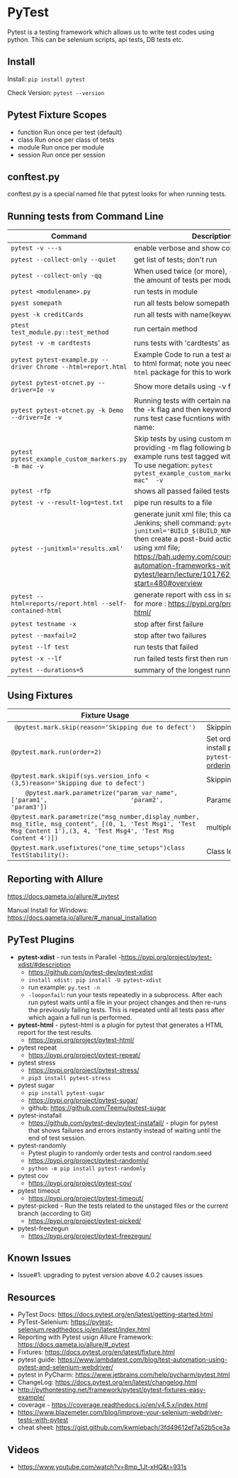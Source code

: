 # PyTest

Pytest is a testing framework which allows us to write test codes using python. This can be selenium scripts, api tests, DB tests etc.

## Install
Install: ```pip install pytest```

Check Version: ```pytest --version```

## Pytest Fixture Scopes

- function	Run once per test (default)
- class	Run once per class of tests
- module	Run once per module 
- session	Run once per session

## conftest.py

conftest.py is a special named file that pytest looks for when running tests.

## Running tests from Command Line

| Command | Description |
| -------- | -------- |
| ```pytest -v ---s```| enable verbose and show console msgs|
|```pytest --collect-only --quiet```| get list of tests; don't run|
|```pytest --collect-only -qq```|When used twice (or more), --quiet will print the amount of tests per module:|
|```pytest <modulename>.py```| run tests in module|
|```pyest somepath``` | run all tests below somepath|
|```pyest -k creditCards ``` | run all tests with name(keyword) creditCards|
|```ptest test_module.py::test_method``` | run certain method|
|```pytest -v -m cardtests```| runs tests with 'cardtests' as marker|
| ```pytest pytest-example.py --driver Chrome --html=report.html```| Example Code to run a test and output results to html format; note you need to install ```pytest-html``` package for this to work|
|```pytest pytest-otcnet.py --driver=Ie -v```| Show more details using -v flag
| ```pytest pytest-otcnet.py -k Demo --driver=Ie -v``` | Running tests with  certain name by providing the -k flag and then keyword; example below runs test case fucntions with 'Demo' in the name: |
|```pytest pytest_example_custom_markers.py -m mac -v``` | Skip tests by using custom marker tags by providing -m flag following by flagname; example runs test tagged with 'mac' flagname. To use negation: ```pytest pytest_example_custom_markers.py -m "not mac"  -v```|
|```pytest -rfp```| shows all passed failed tests|
| ```pytest -v --result-log=test.txt```| pipe run results to a file|
| ```pytest --junitxml='results.xml' ```| generate junit xml file; this can be used with Jenkins; shell command: ```pytest --junitxml='BUILD_$(BUILD_NUMBER)_results.xml``` then create a post-buid action to generate rpt using xml file; https://bah.udemy.com/course/elegant-automation-frameworks-with-python-and-pytest/learn/lecture/10176262?start=480#overview |
| ```pytest --html=reports/report.html --self-contained-html```| generate report with css in same file; see link for more : https://pypi.org/project/pytest-html/
| ```pytest testname -x```| stop after first failure|
| ```pytest --maxfail=2```| stop after two failures|
|```pytest --lf test```| run tests that failed|
| ```pytest -x --lf```| run failed tests first then run rest of the scripts|
|```pytest --durations=5```|summary of the longest running tests|


## Using Fixtures
| Fixture Usage | Description |
| -------- | -------- |
| ``` @pytest.mark.skip(reason='Skipping due to defect')``` |Skipping  a test |
| ```@pytest.mark.run(order=2)```| Set order of test execution; need to install pytest-ordering : ```pip install pytest-ordering``` https://pytest-ordering.readthedocs.io/en/develop/|
|```@pytest.mark.skipif(sys.version_info < (3,5)reason='Skipping due to defect')``` | Skipping  a test based on a condition|
| ```    @pytest.mark.parametrize("param_var_name", ['param1',                       'param2',                                 'param3'])```| Parameter fixture - single parameter |
|```@pytest.mark.parametrize("msg_number,display_number, msg_title, msg_content", [(0, 1, 'Test Msg1', 'Test Msg Content 1'),(3, 4, 'Test Msg4', 'Test Msg Content 4')])```|multiple parameters|
|```@pytest.mark.usefixtures("one_time_setups")class TestStability():```| Class level fixture |



## Reporting with Allure

https://docs.qameta.io/allure/#_pytest

Manual Install for Windows: https://docs.qameta.io/allure/#_manual_installation

## PyTest Plugins
- **pytest-xdist** - run tests in Parallel
    -https://pypi.org/project/pytest-xdist/#description
    - https://github.com/pytest-dev/pytest-xdist
    - ```install xdist: pip install -U pytest-xdist```
    - run example: ```py.test -n```
    - ```-looponfail```: run your tests repeatedly in a subprocess. After each run pytest waits until a file in your project changes and then re-runs the previously failing tests. This is repeated until all tests pass after which again a full run is performed.
- **pytest-html** - pytest-html is a plugin for pytest that generates a HTML report for the test results.
    - https://pypi.org/project/pytest-html/
- pytest repeat
    - https://pypi.org/project/pytest-repeat/
- pytest stress
    - https://pypi.org/project/pytest-stress/
    - ```pip3 install pytest-stress```
- pytest sugar 
    - ```pip install pytest-sugar```
    - https://pypi.org/project/pytest-sugar/
    - github: https://github.com/Teemu/pytest-sugar
- pytest-instafail
    - https://github.com/pytest-dev/pytest-instafail/ - plugin for pytest that shows failures and errors instantly instead of waiting until the end of test session.
- pytest-randomly
    - Pytest plugin to randomly order tests and control random.seed
    - https://pypi.org/project/pytest-randomly/
    - ```python -m pip install pytest-randomly```
- pytest cov
    - https://pypi.org/project/pytest-cov/
- pytest timeout
    - https://pypi.org/project/pytest-timeout/
- pytest-picked - Run the tests related to the unstaged files or the current branch (according to Git)
    - https://pypi.org/project/pytest-picked/
- pytest-freezegun
    - https://pypi.org/project/pytest-freezegun/

## Known Issues
- Issue#1: upgrading to pytest version above 4.0.2 causes issues

## Resources
- PyTest Docs: https://docs.pytest.org/en/latest/getting-started.html
- PyTest-Selenium: https://pytest-selenium.readthedocs.io/en/latest/index.html
- Reporting with Pytest usign Allure Framework: https://docs.qameta.io/allure/#_pytest
- Fixtures: https://docs.pytest.org/en/latest/fixture.html
- pytest guide: https://www.lambdatest.com/blog/test-automation-using-pytest-and-selenium-webdriver/
- pytest in PyCharm: https://www.jetbrains.com/help/pycharm/pytest.html
- ChangeLog: https://docs.pytest.org/en/latest/changelog.html
- http://pythontesting.net/framework/pytest/pytest-fixtures-easy-example/
- coverage - https://coverage.readthedocs.io/en/v4.5.x/index.html
- https://www.blazemeter.com/blog/improve-your-selenium-webdriver-tests-with-pytest
- cheat sheet: https://gist.github.com/kwmiebach/3fd49612ef7a52b5ce3a

## Videos
- https://www.youtube.com/watch?v=8mp_1Jt-xHQ&t=931s